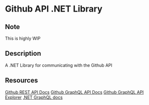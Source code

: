 # Github API .NET Library

## Note
This is highly WIP

## Description
A .NET Library for communicating with the Github API

## Resources
[Github REST API Docs](https://docs.github.com/rest)
[Github GraphQL API Docs](https://docs.github.com/graphql)
[Github GraphQL API Explorer](https://docs.github.com/en/graphql/overview/explorer)
[.NET GraphQL docs](https://graphql-dotnet.github.io/docs/getting-started)
